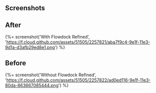 ## Screenshots

## After
{%= screenshot('With Flowdock Refined', 'https://f.cloud.github.com/assets/51505/2257821/aba7f9c4-9e1f-11e3-9d1a-d3afb29ed8e1.png') %}


## Before
{%= screenshot('Without Flowdock Refined', 'https://f.cloud.github.com/assets/51505/2257822/ad0ed116-9e1f-11e3-80da-863667085444.png') %}